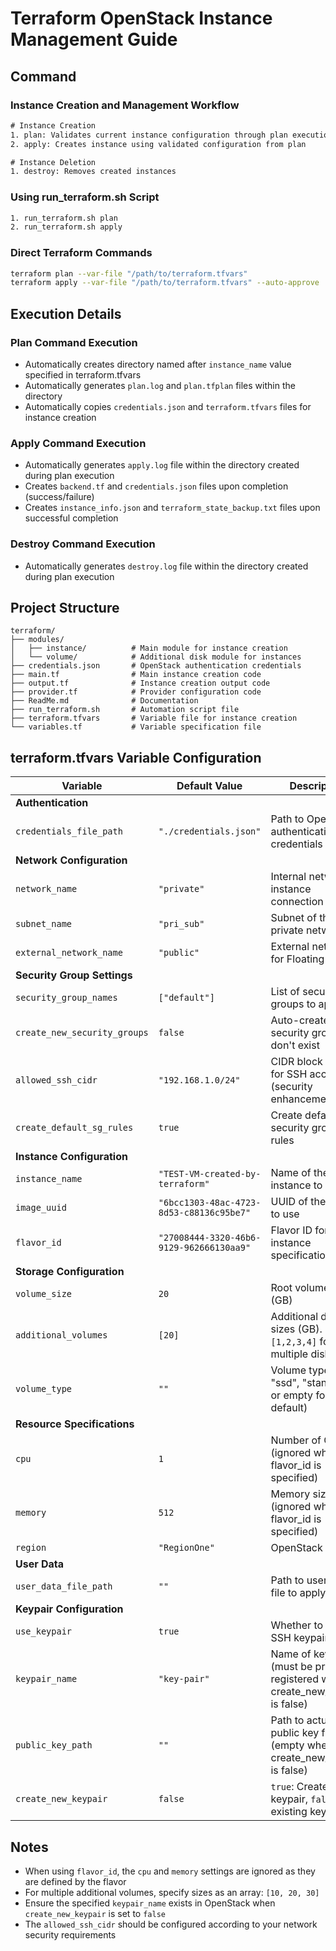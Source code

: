 # Terraform OpenStack Instance Management Guide

## Command

### Instance Creation and Management Workflow
```txt
# Instance Creation
1. plan: Validates current instance configuration through plan execution
2. apply: Creates instance using validated configuration from plan

# Instance Deletion
1. destroy: Removes created instances
```

### Using run_terraform.sh Script
```bash
1. run_terraform.sh plan
2. run_terraform.sh apply
```

### Direct Terraform Commands
```bash
terraform plan --var-file "/path/to/terraform.tfvars"
terraform apply --var-file "/path/to/terraform.tfvars" --auto-approve
```

## Execution Details

### Plan Command Execution
- Automatically creates directory named after `instance_name` value specified in terraform.tfvars
- Automatically generates `plan.log` and `plan.tfplan` files within the directory
- Automatically copies `credentials.json` and `terraform.tfvars` files for instance creation

### Apply Command Execution
- Automatically generates `apply.log` file within the directory created during plan execution
- Creates `backend.tf` and `credentials.json` files upon completion (success/failure)
- Creates `instance_info.json` and `terraform_state_backup.txt` files upon successful completion

### Destroy Command Execution
- Automatically generates `destroy.log` file within the directory created during plan execution

## Project Structure

```
terraform/
├── modules/
│   ├── instance/          # Main module for instance creation
│   └── volume/            # Additional disk module for instances
├── credentials.json       # OpenStack authentication credentials
├── main.tf                # Main instance creation code
├── output.tf              # Instance creation output code
├── provider.tf            # Provider configuration code
├── ReadMe.md              # Documentation
├── run_terraform.sh       # Automation script file
├── terraform.tfvars       # Variable file for instance creation
└── variables.tf           # Variable specification file
```

## terraform.tfvars Variable Configuration

| Variable | Default Value | Description |
|----------|---------------|-------------|
| **Authentication** | | |
| `credentials_file_path` | `"./credentials.json"` | Path to OpenStack authentication credentials file |
| **Network Configuration** | | |
| `network_name` | `"private"` | Internal network for instance connection |
| `subnet_name` | `"pri_sub"` | Subnet of the private network |
| `external_network_name` | `"public"` | External network for Floating IP |
| **Security Group Settings** | | |
| `security_group_names` | `["default"]` | List of security groups to apply |
| `create_new_security_groups` | `false` | Auto-create if security groups don't exist |
| `allowed_ssh_cidr` | `"192.168.1.0/24"` | CIDR block allowed for SSH access (security enhancement) |
| `create_default_sg_rules` | `true` | Create default security group rules |
| **Instance Configuration** | | |
| `instance_name` | `"TEST-VM-created-by-terraform"` | Name of the instance to create |
| `image_uuid` | `"6bcc1303-48ac-4723-8d53-c88136c95be7"` | UUID of the image to use |
| `flavor_id` | `"27008444-3320-46b6-9129-962666130aa9"` | Flavor ID for instance specifications |
| **Storage Configuration** | | |
| `volume_size` | `20` | Root volume size (GB) |
| `additional_volumes` | `[20]` | Additional disk sizes (GB). Use `[1,2,3,4]` for multiple disks |
| `volume_type` | `""` | Volume type (e.g., "ssd", "standard", or empty for default) |
| **Resource Specifications** | | |
| `cpu` | `1` | Number of CPUs (ignored when flavor_id is specified) |
| `memory` | `512` | Memory size in MB (ignored when flavor_id is specified) |
| `region` | `"RegionOne"` | OpenStack region |
| **User Data** | | |
| `user_data_file_path` | `""` | Path to user-data file to apply |
| **Keypair Configuration** | | |
| `use_keypair` | `true` | Whether to use SSH keypair |
| `keypair_name` | `"key-pair"` | Name of keypair (must be pre-registered when create_new_keypair is false) |
| `public_key_path` | `""` | Path to actual public key file (empty when create_new_keypair is false) |
| `create_new_keypair` | `false` | `true`: Create new keypair, `false`: Use existing keypair |

## Notes

- When using `flavor_id`, the `cpu` and `memory` settings are ignored as they are defined by the flavor
- For multiple additional volumes, specify sizes as an array: `[10, 20, 30]`
- Ensure the specified `keypair_name` exists in OpenStack when `create_new_keypair` is set to `false`
- The `allowed_ssh_cidr` should be configured according to your network security requirements